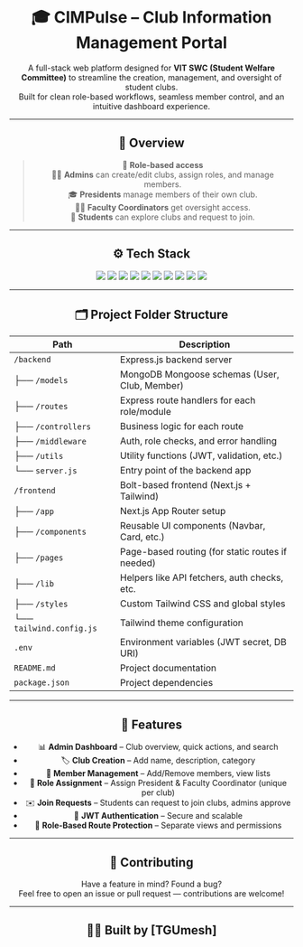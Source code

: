 <div align="center">

# 🎓 CIMPulse – Club Information Management Portal

A full-stack web platform designed for **VIT SWC (Student Welfare Committee)** to streamline the creation, management, and oversight of student clubs.  
Built for clean role-based workflows, seamless member control, and an intuitive dashboard experience.

---

## 🧠 Overview

> 🔐 **Role-based access**  
> 🧑‍💼 **Admins** can create/edit clubs, assign roles, and manage members.  
> 🎓 **Presidents** manage members of their own club.  
> 👨‍🏫 **Faculty Coordinators** get oversight access.  
> 👥 **Students** can explore clubs and request to join.

---

## ⚙️ Tech Stack

<div align="center">

<img src="https://img.shields.io/badge/Markdown-000000?style=for-the-badge&logo=markdown&logoColor=white"/>
<img src="https://img.shields.io/badge/Javascript-F7DF1E?style=for-the-badge&logo=javascript&logoColor=black"/>
<img src="https://img.shields.io/badge/CSS3-1572B6?style=for-the-badge&logo=css3&logoColor=white"/>
<img src="https://img.shields.io/badge/Node.js-339933?style=for-the-badge&logo=nodedotjs&logoColor=white"/>
<img src="https://img.shields.io/badge/Express.js-000000?style=for-the-badge&logo=express&logoColor=white"/>
<img src="https://img.shields.io/badge/MongoDB-47A248?style=for-the-badge&logo=mongodb&logoColor=white"/>
<img src="https://img.shields.io/badge/React-61DAFB?style=for-the-badge&logo=react&logoColor=black"/>
<img src="https://img.shields.io/badge/Git-F05032?style=for-the-badge&logo=git&logoColor=white"/>
<img src="https://img.shields.io/badge/GitHub-000000?style=for-the-badge&logo=github&logoColor=white"/>
<img src="https://img.shields.io/badge/TailwindCSS-38B2AC?style=for-the-badge&logo=tailwind-css&logoColor=white"/>

</div>

---

## 🗂️ Project Folder Structure

| Path                            | Description                                      |
|----------------------------------|--------------------------------------------------|
| `/backend`                      | Express.js backend server                        |
| ├── `/models`                   | MongoDB Mongoose schemas (User, Club, Member)    |
| ├── `/routes`                   | Express route handlers for each role/module      |
| ├── `/controllers`              | Business logic for each route                    |
| ├── `/middleware`               | Auth, role checks, and error handling            |
| ├── `/utils`                    | Utility functions (JWT, validation, etc.)        |
| └── `server.js`                 | Entry point of the backend app                   |
| `/frontend`                     | Bolt-based frontend (Next.js + Tailwind)         |
| ├── `/app`                      | Next.js App Router setup                         |
| ├── `/components`               | Reusable UI components (Navbar, Card, etc.)      |
| ├── `/pages`                    | Page-based routing (for static routes if needed) |
| ├── `/lib`                      | Helpers like API fetchers, auth checks, etc.     |
| ├── `/styles`                   | Custom Tailwind CSS and global styles            |
| └── `tailwind.config.js`        | Tailwind theme configuration                     |
| `.env`                          | Environment variables (JWT secret, DB URI)       |
| `README.md`                     | Project documentation                            |
| `package.json`                  | Project dependencies                             |

---

## 🧩 Features

- 📊 **Admin Dashboard** – Club overview, quick actions, and search
- 🏷️ **Club Creation** – Add name, description, category
- 👥 **Member Management** – Add/Remove members, view lists
- 👑 **Role Assignment** – Assign President & Faculty Coordinator (unique per club)
- ✉️ **Join Requests** – Students can request to join clubs, admins approve
- 🔐 **JWT Authentication** – Secure and scalable
- 🎯 **Role-Based Route Protection** – Separate views and permissions

---


## 📩 Contributing

Have a feature in mind? Found a bug?  
Feel free to open an issue or pull request — contributions are welcome!

---

## 🧑‍💻 Built by [TGUmesh]

</div>

